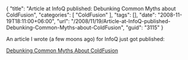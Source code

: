{
	"title": "Article at InfoQ published: Debunking Common Myths about ColdFusion",
	"categories": [
		"ColdFusion"
	],
	"tags": [],
	"date": "2008-11-19T18:11:00+06:00",
	"url": "/2008/11/19/Article-at-InfoQ-published-Debunking-Common-Myths-about-ColdFusion",
	"guid": "3115"
}

An article I wrote (a few moons ago) for InfoQ just got published:

<a href="http://www.infoq.com/news/2008/11/ColdFusion">Debunking Common Myths About ColdFusion</a>